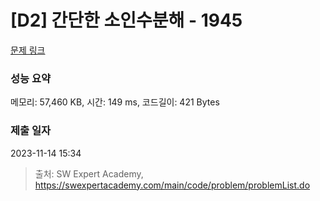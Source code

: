 # [D2] 간단한 소인수분해 - 1945 

[문제 링크](https://swexpertacademy.com/main/code/problem/problemDetail.do?contestProbId=AV5Pl0Q6ANQDFAUq) 

### 성능 요약

메모리: 57,460 KB, 시간: 149 ms, 코드길이: 421 Bytes

### 제출 일자

2023-11-14 15:34



> 출처: SW Expert Academy, https://swexpertacademy.com/main/code/problem/problemList.do